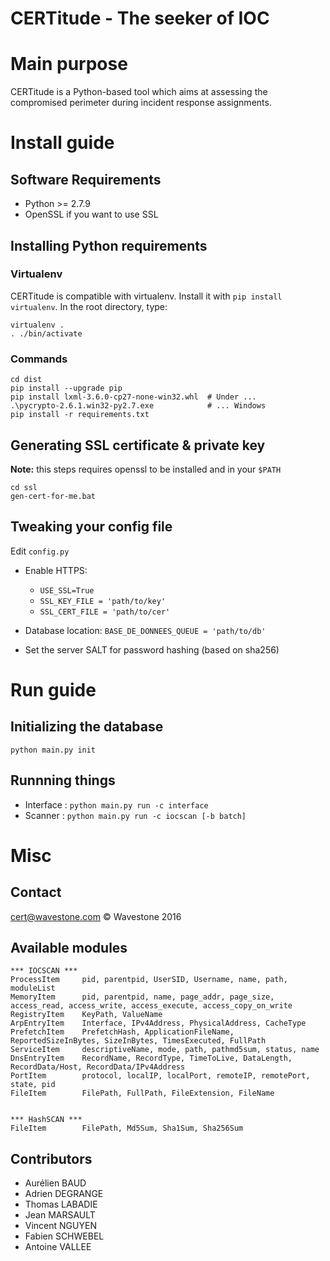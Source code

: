 CERTitude - The seeker of IOC
=============

# Main purpose

CERTitude is a Python-based tool which aims at assessing the compromised perimeter during incident response assignments.



# Install guide

## Software Requirements

- Python >= 2.7.9
- OpenSSL if you want to use SSL


## Installing Python requirements

### Virtualenv

CERTitude is compatible with virtualenv.
Install it with `pip install virtualenv`.
In the root directory, type:

```
virtualenv .
. ./bin/activate
```


### Commands

```batch
cd dist
pip install --upgrade pip
pip install lxml-3.6.0-cp27-none-win32.whl	# Under ...
.\pycrypto-2.6.1.win32-py2.7.exe			# ... Windows
pip install -r requirements.txt
```


## Generating SSL certificate & private key

**Note:** this steps requires openssl to be installed and in your `$PATH`

```batch
cd ssl
gen-cert-for-me.bat
```


## Tweaking your config file

Edit `config.py`

- Enable HTTPS:
    - `USE_SSL=True`
    - `SSL_KEY_FILE = 'path/to/key'`
    - `SSL_CERT_FILE = 'path/to/cer'`

- Database location: `BASE_DE_DONNEES_QUEUE = 'path/to/db'`
- Set the server SALT for password hashing (based on sha256)


# Run guide

## Initializing the database

`python main.py init`


## Runnning things

- Interface : `python main.py run -c interface`
- Scanner : `python main.py run -c iocscan [-b batch]`


# Misc

## Contact

cert@wavestone.com
&copy; Wavestone 2016


## Available modules

```
*** IOCSCAN ***
ProcessItem     pid, parentpid, UserSID, Username, name, path, moduleList
MemoryItem      pid, parentpid, name, page_addr, page_size, access_read, access_write, access_execute, access_copy_on_write
RegistryItem    KeyPath, ValueName
ArpEntryItem    Interface, IPv4Address, PhysicalAddress, CacheType
PrefetchItem    PrefetchHash, ApplicationFileName, ReportedSizeInBytes, SizeInBytes, TimesExecuted, FullPath
ServiceItem     descriptiveName, mode, path, pathmd5sum, status, name
DnsEntryItem    RecordName, RecordType, TimeToLive, DataLength, RecordData/Host, RecordData/IPv4Address
PortItem        protocol, localIP, localPort, remoteIP, remotePort, state, pid
FileItem        FilePath, FullPath, FileExtension, FileName


*** HashSCAN ***
FileItem        FilePath, Md5Sum, Sha1Sum, Sha256Sum
```

## Contributors

- Aurélien BAUD
- Adrien DEGRANGE
- Thomas LABADIE
- Jean MARSAULT
- Vincent NGUYEN
- Fabien SCHWEBEL
- Antoine VALLEE
